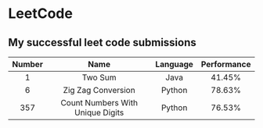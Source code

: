 # LeetCode
My successful leet code submissions
---

| Number  | Name                                  | Language |Performance  |
|:-------:|:-------------------------------------:|:--------:|:-----------:|
| 1       | Two Sum                               | Java     |41.45%       |
| 6       | Zig Zag Conversion                    | Python   |78.63%       |
| 357     | Count Numbers With Unique Digits      | Python   |76.53%       |